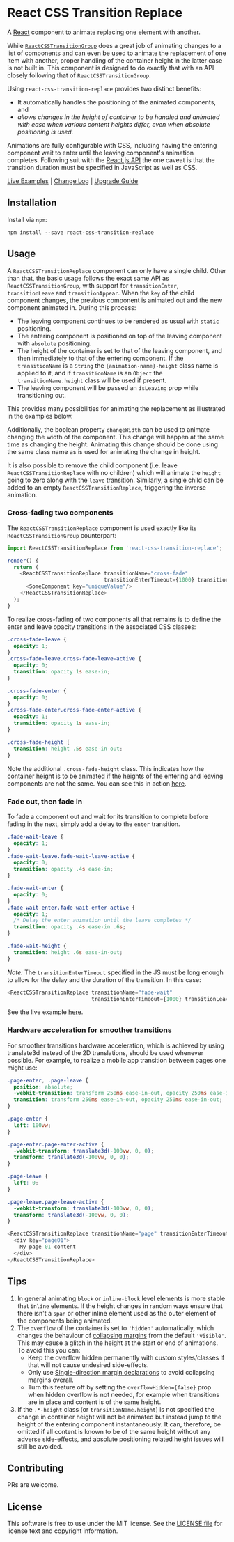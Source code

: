 # React CSS Transition Replace

A [React](http://facebook.github.io/react/) component to animate replacing one element with another.

While [`ReactCSSTransitionGroup`](https://facebook.github.io/react/docs/animation.html) does a great job
of animating changes to a list of components and can even be used to animate the replacement of one item
with another, proper handling of the container height in the latter case is not built in. This component 
is designed to do exactly that with an API closely following that of `ReactCSSTransitionGroup`.

Using `react-css-transition-replace` provides two distinct benefits:

 - It automatically handles the positioning of the animated components, and
 - *allows changes in the height of container to be handled and animated with ease when 
   various content heights differ, even when absolute positioning is used.*

Animations are fully configurable with CSS, including having the entering component wait to enter until 
the leaving component's animation completes. Following suit with the 
[React.js API](https://facebook.github.io/react/docs/animation.html#getting-started) the one caveat is 
that the transition duration must be specified in JavaScript as well as CSS.

[Live Examples](http://marnusw.github.io/react-css-transition-replace) | 
[Change Log](/CHANGELOG.md) | 
[Upgrade Guide](/UPGRADE_GUIDE.md) 


## Installation

Install via `npm`:

```
npm install --save react-css-transition-replace
```


## Usage

A `ReactCSSTransitionReplace` component can only have a single child. Other than that, the basic usage 
follows the exact same API as `ReactCSSTransitionGroup`, with support for `transitionEnter`, `transitionLeave`
and `transitionAppear`. When the `key` of the child component changes, the previous component is animated out 
and the new component animated in. During this process:

 - The leaving component continues to be rendered as usual with `static` positioning.
 - The entering component is positioned on top of the leaving component with `absolute` positioning.
 - The height of the container is set to that of the leaving component, and then immediately to that of the 
   entering component. If the `transitionName` is a `String` the `{animation-name}-height` class name is applied 
   to it, and if `transitionName` is an `Object` the `transitionName.height` class will be used if present.
 - The leaving component will be passed an `isLeaving` prop while transitioning out.

This provides many possibilities for animating the replacement as illustrated in the examples below.

Additionally, the boolean property `changeWidth` can be used to animate changing the width of the component. 
This change will happen at the same time as changing the height. Animating this change should be done using
the same class name as is used for animating the change in height.

It is also possible to remove the child component (i.e. leave `ReactCSSTransitionReplace` with no children)
which will animate the `height` going to zero along with the `leave` transition. Similarly, a single child 
can be added to an empty `ReactCSSTransitionReplace`, triggering the inverse animation.

### Cross-fading two components

The `ReactCSSTransitionReplace` component is used exactly like its `ReactCSSTransitionGroup` counterpart:

```javascript
import ReactCSSTransitionReplace from 'react-css-transition-replace';

render() {
  return (
    <ReactCSSTransitionReplace transitionName="cross-fade" 
                               transitionEnterTimeout={1000} transitionLeaveTimeout={1000}>
      <SomeComponent key="uniqueValue"/>
    </ReactCSSTransitionReplace>
  );
}
```

To realize cross-fading of two components all that remains is to define the enter and leave opacity 
transitions in the associated CSS classes:

```css
.cross-fade-leave {
  opacity: 1;
}
.cross-fade-leave.cross-fade-leave-active {
  opacity: 0;
  transition: opacity 1s ease-in;
}

.cross-fade-enter {
  opacity: 0;
}
.cross-fade-enter.cross-fade-enter-active {
  opacity: 1;
  transition: opacity 1s ease-in;
}

.cross-fade-height {
  transition: height .5s ease-in-out;
}
```

Note the additional `.cross-fade-height` class. This indicates how the container height is to be
animated if the heights of the entering and leaving components are not the same. You can see this
in action [here](http://marnusw.github.io/react-css-transition-replace#cross-fade).

### Fade out, then fade in

To fade a component out and wait for its transition to complete before fading in the next, simply
add a delay to the `enter` transition.

```css
.fade-wait-leave {
  opacity: 1;
}
.fade-wait-leave.fade-wait-leave-active {
  opacity: 0;
  transition: opacity .4s ease-in;
}

.fade-wait-enter {
  opacity: 0;
}
.fade-wait-enter.fade-wait-enter-active {
  opacity: 1;
  /* Delay the enter animation until the leave completes */
  transition: opacity .4s ease-in .6s;
}

.fade-wait-height {
  transition: height .6s ease-in-out;
}
```

*Note:* The `transitionEnterTimeout` specified in the JS must be long enough to allow for the delay and 
the duration of the transition. In this case:

```javascript
<ReactCSSTransitionReplace transitionName="fade-wait" 
                           transitionEnterTimeout={1000} transitionLeaveTimeout={400}>
```

See the live example [here](http://marnusw.github.io/react-css-transition-replace#fade-wait).


### Hardware acceleration for smoother transitions

For smoother transitions hardware acceleration, which is achieved by using translate3d instead of the 2D 
translations, should be used whenever possible. For example, to realize a mobile app transition between 
pages one might use:

```css
.page-enter, .page-leave {
  position: absolute;
  -webkit-transition: transform 250ms ease-in-out, opacity 250ms ease-in-out;
  transition: transform 250ms ease-in-out, opacity 250ms ease-in-out;
}

.page-enter {
  left: 100vw;
}

.page-enter.page-enter-active {
  -webkit-transform: translate3d(-100vw, 0, 0);
  transform: translate3d(-100vw, 0, 0);
}

.page-leave {
  left: 0;
}

.page-leave.page-leave-active {
  -webkit-transform: translate3d(-100vw, 0, 0);
  transform: translate3d(-100vw, 0, 0);
}
```

```javascript
<ReactCSSTransitionReplace transitionName="page" transitionEnterTimeout={250} transitionLeaveTimeout={250} >
  <div key="page01">
    My page 01 content
  </div>
</ReactCSSTransitionReplace>
```


## Tips

 1. In general animating `block` or `inline-block` level elements is more stable that `inline` elements. If the
    height changes in random ways ensure that there isn't a `span` or other inline element used as the outer 
    element of the components being animated.
 2. The `overflow` of the container is set to `'hidden'` automatically, which changes the behaviour of 
    [collapsing margins](https://css-tricks.com/what-you-should-know-about-collapsing-margins/) from the default 
    `'visible'`. This may cause a glitch in the height at the start or end of animations. To avoid this you can:
      - Keep the overflow hidden permanently with custom styles/classes if that will not cause undesired side-effects.
      - Only use 
        [Single-direction margin declarations](http://csswizardry.com/2012/06/single-direction-margin-declarations/)
        to avoid collapsing margins overall.
      - Turn this feature off by setting the `overflowHidden={false}` prop when hidden overflow is not needed,
        for example when transitions are in place and content is of the same height.
 3. If the `.*-height` class (or `transitionName.height`) is not specified the change in container height will not 
    be animated but instead jump to the height of the entering component instantaneously. It can, therefore, be 
    omitted if all content is known to be of the same height without any adverse side-effects, and absolute positioning
    related height issues will still be avoided.


## Contributing

PRs are welcome.


## License

This software is free to use under the MIT license.
See the [LICENSE file](/LICENSE.md) for license text and copyright information.
